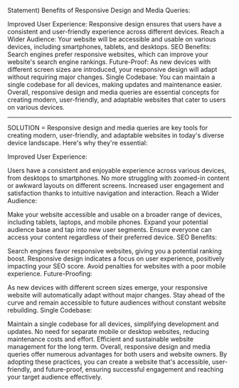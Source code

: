 Statement) Benefits of Responsive Design and Media Queries:

Improved User Experience: Responsive design ensures that users have a consistent and user-friendly experience across different devices.
Reach a Wider Audience: Your website will be accessible and usable on various devices, including smartphones, tablets, and desktops.
SEO Benefits: Search engines prefer responsive websites, which can improve your website's search engine rankings.
Future-Proof: As new devices with different screen sizes are introduced, your responsive design will adapt without requiring major changes.
Single Codebase: You can maintain a single codebase for all devices, making updates and maintenance easier.
Overall, responsive design and media queries are essential concepts for creating modern, user-friendly, and adaptable websites that cater to users on various devices.

---------------------------------
SOLUTION = Responsive design and media queries are key tools for creating modern, user-friendly, and adaptable websites in today's diverse device landscape. Here's why they're essential:

Improved User Experience:

Users have a consistent and enjoyable experience across various devices, from desktops to smartphones.
No more struggling with zoomed-in content or awkward layouts on different screens.
Increased user engagement and satisfaction thanks to intuitive navigation and interaction.
Reach a Wider Audience:

Make your website accessible and usable on a broader range of devices, including tablets, laptops, and mobile phones.
Expand your potential audience base and tap into new user segments.
Ensure everyone can access your content regardless of their preferred device.
SEO Benefits:

Search engines favor responsive websites, giving you a potential ranking boost.
Responsive design indicates a focus on user experience, positively impacting your SEO score.
Avoid penalties for websites with a poor mobile experience.
Future-Proofing:

As new devices with different screen sizes emerge, your responsive website will automatically adapt without major changes.
Stay ahead of the curve and remain accessible to future audiences without constant website rebuilding.
Single Codebase:

Maintain a single codebase for all devices, simplifying development and updates.
No need for separate mobile or desktop websites, reducing maintenance costs and effort.
Efficient and sustainable website management for the long term.
Overall, responsive design and media queries offer numerous advantages for both users and website owners. By adopting these practices, you can create a website that's accessible, user-friendly, and future-proof, ensuring successful engagement and reaching your target audience effectively.
